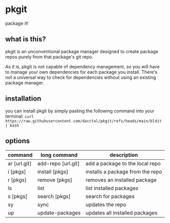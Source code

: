 # pkgit
package it!

## what is this?
pkgit is an unconventional package manager designed to create package repos purely from that package's git repo.

As it is, pkgit is not capable of dependency management, so you will have to manage your own dependencies for each package you install. There's not a universal way to check for dependencies without using an existing package manager.

## installation
you can install pkgit by simply pasting the following command into your terminal:
`curl https://raw.githubusercontent.com/dacctal/pkgit/refs/heads/main/bldit | bash`

## options

| command         | long command            | description                       |
|-----------------|-------------------------|-----------------------------------|
| ar [url.git]    | add-repo [url.git]      | add a package to the local repo   |
| i [pkgs]        | install [pkgs]          | installs a package from the repo  |
| r [pkgs]        | remove [pkgs]           | removes an installed package      |
| ls              | list                    | list installed packages           |
| s [pkgs]        | search [pkgs]           | search for packages               |
| sy              | sync                    | updates the repo                  |
| up              | update-packages         | updates all installed packages    |
